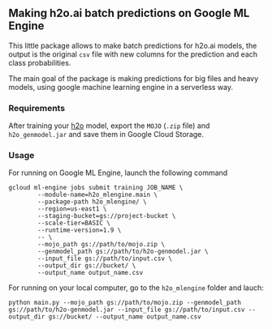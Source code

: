 ## Making h2o.ai batch predictions on Google ML Engine

This little package allows to make batch predictions for h2o.ai models, the output is the original `csv` file with new columns for the prediction and each class probabilities. 

The main goal of the package is making predictions for big files and heavy models, using google machine learning engine in a serverless way.


### Requirements

After training your [h2o](http://www.h2o.ai) model, export the `MOJO` (`.zip` file) and `h2o_genmodel.jar` and save them in Google Cloud Storage.

### Usage

For running on Google ML Engine, launch the following command

```
gcloud ml-engine jobs submit training JOB_NAME \
        --module-name=h2o_mlengine.main \
        --package-path h2o_mlengine/ \
        --region=us-east1 \
        --staging-bucket=gs://project-bucket \
        --scale-tier=BASIC \
        --runtime-version=1.9 \
        -- \
        --mojo_path gs://path/to/mojo.zip \
        --genmodel_path gs://path/to/h2o-genmodel.jar \
        --input_file gs://path/to/input.csv \
        --output_dir gs://bucket/ \
        --output_name output_name.csv
```

For running on your local computer, go to the `h2o_mlengine` folder and lauch:
```
python main.py --mojo_path gs://path/to/mojo.zip --genmodel_path gs://path/to/h2o-genmodel.jar --input_file gs://path/to/input.csv --output_dir gs://bucket/ --output_name output_name.csv
```